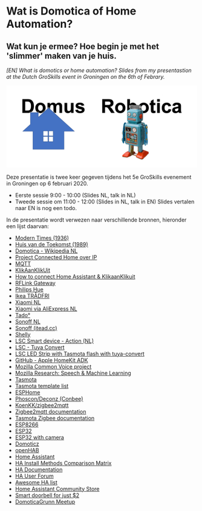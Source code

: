 # Wat is Domotica of Home Automation?

## Wat kun je ermee? Hoe begin je met het 'slimmer' maken van je huis.

_[EN] What is domotics or home automation? Slides from my presentastion at the Dutch GroSkills event in Groningen on the 6th of Febrary._

![Domotica](images/Domus_plus_Robotica.png)

Deze presentatie is twee keer gegeven tijdens het 5e GroSkills evenement in Groningen op 6 februari 2020.

- Eerste sessie 9:00 - 10:00 (Slides NL, talk in NL)
- Tweede sessie om 11:00 - 12:00 (Slides in NL, talk in EN) Slides vertalen naar EN is nog een todo.

In de presentatie wordt verwezen naar verschillende bronnen, hieronder een lijst daarvan:

  * [Modern Times (1936)](https://en.wikipedia.org/wiki/Modern_Times_(film))
  * [Huis van de Toekomst (1989)](https://nl.wikipedia.org/wiki/Huis_van_de_Toekomst_(Nederland))
  * [Domotica - Wikipedia NL](https://nl.wikipedia.org/wiki/Domotica)
  * [Project Connected Home over IP](https://www.connectedhomeip.com/)
  * [MQTT](https://mqtt.org/)
  * [KlikAanKlikUit](https://www.klikaanklikuit.nl/)
  * [How to connect Home Assistant & KlikaanKlikuit](https://medium.com/@renesijnke/how-to-connect-home-assistant-klikaanklikuit-kaku-492f8e7fdf4a)
  * [RFLink Gateway](http://www.rflink.nl/blog2/)
  * [Philips Hue](https://www.philipshue.nl/)
  * [Ikea TRÅDFRI](https://www.ikea.com/nl/nl/search/products/?q=tradfri)
  * [Xiaomi NL](https://www.mi.com/nl/)
  * [Xiaomi via AliExpress NL](https://nl.aliexpress.com/wholesale?catId=0&initiative_id=SB_20200130012451&SearchText=xiaomi+smart+home)
  * [Tado°](https://www.tado.com/)
  * [Sonoff NL](https://www.sonoff.nl/)
  * [Sonoff (itead.cc)](https://www.itead.cc/smart-home.html)
  * [Shelly](https://shelly.cloud/)
  * [LSC Smart device - Action (NL)](https://www.action.com/nl-nl/search/?q=LSC+Smart)
  * [LSC - Tuya Convert](https://www.heise.de/ct/artikel/Tuya-Convert-Escaping-the-IoT-Cloud-no-solder-needed-4284830.html)
  * [LSC LED Strip with Tasmota flash with tuya-convert](https://www.martinvdm.nl/2019/10/01/lsc-led-strip-with-tasmota-flash-with-tuya-convert/)
  * [GitHub - Apple HomeKit ADK](https://github.com/apple/HomeKitADK)
  * [Mozilla Common Voice project](https://voice.mozilla.org/en)
  * [Mozilla Research: Speech & Machine Learning](https://research.mozilla.org/machine-learning/)
  * [Tasmota](https://tasmota.github.io/docs/#/)
  * [Tasmota template list](https://templates.blakadder.com/index.html)
  * [ESPHome](https://esphome.io/)
  * [Phoscon/Deconz (Conbee)](https://phoscon.de/en/conbee)
  * [KoenKK/zigbee2mqtt](https://github.com/Koenkk/zigbee2mqtt)
  * [Zigbee2mqtt documentation](https://www.zigbee2mqtt.io/)
  * [Tasmota Zigbee documentation](https://tasmota.github.io/docs/#/Zigbee)
  * [ESP8266](https://nl.aliexpress.com/item/32958591238.html)
  * [ESP32](https://www.aliexpress.com/item/33057018346.html)
  * [ESP32 with camera](https://nl.aliexpress.com/item/4000339060257.html)
  * [Domoticz](https://www.domoticz.com/)
  * [openHAB](https://www.openhab.org/)
  * [Home Assistant](https://www.home-assistant.io/)
  * [HA Install Methods Comparison Matrix](https://docs.google.com/document/d/1KJKfaigHbOQylUUAzCc1wUy70FdTGRFE61HXamgAb-Q/edit)
  * [HA Documentation](https://www.home-assistant.io/docs/)
  * [HA User Forum](https://community.home-assistant.io/)
  * [Awesome HA list](https://www.awesome-ha.com/)
  * [Home Assistant Community Store](https://hacs.xyz/)
  * [Smart doorbell for just $2](https://frenck.dev/diy-smart-doorbell-for-just-2-dollar/)
  * [DomoticaGrunn Meetup](https://www.meetup.com/DomoticaGrunn/)
